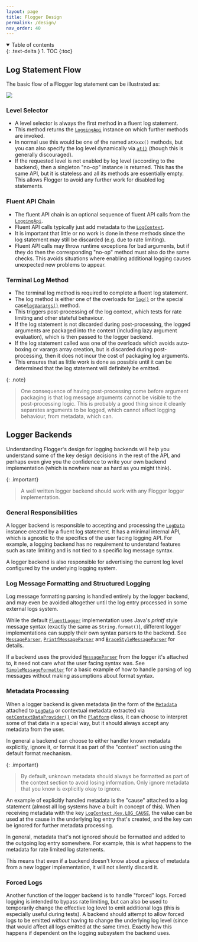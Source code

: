 ```yaml
---
layout: page
title: Flogger Design
permalink: /design/
nav_order: 40
---
```


<details open markdown="block">
  <summary>
    Table of contents
  </summary>
  {: .text-delta }
1. TOC
{:toc}
</details>


## Log Statement Flow

The basic flow of a Flogger log statement can be illustrated as:

<img src="{{site.baseurl}}/assets/log_statement_flow.svg">

### Level Selector

* A level selector is always the first method in a fluent log statement.
* This method returns the [`LoggingApi`] instance on which further methods are invoked.
* In normal use this would be one of the named `atXxxx()` methods, but you can also specify the 
  log level dynamically via [`at()`] (though this is generally discouraged).
* If the requested level is not enabled by log level (according to the backend), then a singleton 
  "no-op" instance is returned. This has the same API, but it is stateless and all its methods are 
  essentially empty. This allows Flogger to avoid any further work for disabled log statements.

### Fluent API Chain

* The fluent API chain is an optional sequence of fluent API calls from the [`LoggingApi`].
* Fluent API calls typically just add metadata to the [`LogContext`].
* It is important that little or no work is done in these methods since the log statement may 
  still be discarded (e.g. due to rate limiting).
* Fluent API calls may throw runtime exceptions for bad arguments, but if they do then the 
  corresponding "no-op" method must also do the same checks. This avoids situations where 
  enabling additional logging causes unexpected new problems to appear.

### Terminal Log Method

* The terminal log method is required to complete a fluent log statement.
* The log method is either one of the overloads for [`log()`] or the special case[`logVarargs()`]
  method.
* This triggers post-processing of the log context, which tests for rate limiting and other 
  stateful behaviour.
* If the log statement is not discarded during post-processing, the logged arguments are packaged 
  into the context (including lazy argument evaluation), which is then passed to the logger backend.
* If the log statement called was one of the overloads which avoids auto-boxing or varargs
  array creation, but is discarded during post-processing, then it does not incur the cost of
  packaging log arguments.
* This ensures that as little work is done as possible until it can be determined that the log 
  statement will definitely be emitted.

{: .note}
> One consequence of having post-processing come before argument packaging is that log message
> arguments cannot be visible to the post-processing logic. This is probably a good thing since 
> it cleanly separates arguments to be logged, which cannot affect logging behaviour, from 
> metadata, which can.

## Logger Backends

Understanding Flogger's design for logging backends will help you understand some of the key 
design decisions in the rest of the API, and perhaps even give you the confidence to write your 
own backend implementation (which is nowhere near as hard as you might think).

{: .important}
> A well written logger backend should work with any Flogger logger implementation.

### General Responsibilities

A logger backend is responsible to accepting and processing the [`LogData`] instance created by 
a fluent log statement. It has a minimal internal API, which is agnostic to the specifics of the 
user facing logging API. For example, a logging backend has no requirement to understand
features such as rate limiting and is not tied to a specific log message syntax.

A logger backend is also responsible for advertising the current log level configured by the 
underlying logging system.

### Log Message Formatting and Structured Logging

Log message formatting parsing is handled entirely by the logger backend, and may even be avoided
altogether until the log entry processed in some external logs system.

While the default [`FluentLogger`]({{site.javadoc}}/FluentLogger.html) implementation uses Java's
*printf* style message syntax (exactly the same as `String.format()`), different logger
implementations can supply their own syntax parsers to the backend. See
[`MessageParser`]({{site.javadoc}}/parser/MessageParser.html),
[`PrintfMessageParser`]({{site.javadoc}}/parser/PrintfMessageParser.html) and 
[`BraceStyleMessageParser`]({{site.javadoc}}/parser/BraceStyleMessageParser.html) for details.

If a backend uses the provided [`MessageParser`]({{site.javadoc}}/parser/MessageParser.html) from
the logger it's attached to, it need not care what the user facing syntax was. See
[`SimpleMessageFormatter`]({{site.javadoc}}/backend/SimpleMessageFormatter.html) 
for a basic example of how to handle parsing of log messages without making assumptions about
format syntax.

### Metadata Processing

When a logger backend is given metadata (in the form of the [`Metadata`] attached to [`LogData`] 
or contextual metadata extracted via [`getContextDataProvider()`] on the [`Platform`] class,
it can choose to interpret some of that data in a special way, but it should always accept any
metadata from the user.

In general a backend can choose to either handler known metadata explicitly, ignore it, or 
format it as part of the "context" section using the default format mechanism.

{: .important}
> By default, unknown metadata should always be formatted as part of the context section to avoid
> losing information. Only ignore metadata that you know is explicitly okay to ignore.

An example of explicitly handled metadata is the "cause" attached to a log statement (almost all
log systems have a built in concept of this). When receiving metadata with the key
[`LogContext.Key.LOG_CAUSE`], the value can be used at the cause in the underlying log entry 
that's created, and the key can be ignored for further metadata processing.

In general, metadata that's not ignored should be formatted and added to the outgoing log entry 
somewhere. For example, this is what happens to the metadata for rate limited log statements. 

This means that even if a backend doesn't know about a piece of metadata from a new logger 
implementation, it will not silently discard it.

### Forced Logs

Another function of the logger backend is to handle "forced" logs. Forced logging is intended to 
bypass rate limiting, but can also be used to temporarily change the effective log level to emit 
additional logs (this is especially useful during tests). A backend should attempt to allow forced 
logs to be emitted *without* having to change the underlying log level (since that would affect 
all logs emitted at the same time). Exactly how this happens if dependent on the logging subsystem
the backend uses.

[`at()`]: {{site.flogger.AbstractLogger}}#at(java.util.logging.Level)

[`LogContext`]: {{site.flogger.LogContext}}
[`LogContext.Key.LOG_CAUSE`]: {{site.javadoc}}/LogContext.Key.html#LOG_CAUSE

[`LogData`]: {{site.flogger.LogData}}

[`LoggingApi`]: {{site.flogger.LoggingApi}}
[`log()`]: {{site.flogger.LoggingApi}}#log(java.lang.String,java.lang.Object)
[`logVarargs()`]: {{site.flogger.LoggingApi}}#logVarargs(java.lang.String,java.lang.Object[])

[`Metadata`]: {{site.flogger.Metadata}}

[`Platform`]: {{site.flogger.Platform}}
[`getContextDataProvider()`]: {{site.flogger.Platform}}#getContextDataProvider()

